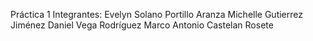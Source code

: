 Práctica 1
Integrantes:
Evelyn Solano Portillo
Aranza Michelle Gutierrez Jiménez
Daniel Vega Rodríguez
Marco Antonio Castelan Rosete 
